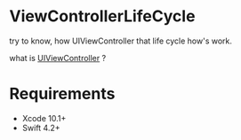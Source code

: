 # ViewControllerLifeCycle

try to know, how UIViewController that life cycle how's work.

what is [UIViewController](https://developer.apple.com/documentation/uikit/uiviewcontroller) ?


# Requirements
* Xcode 10.1+
* Swift 4.2+

